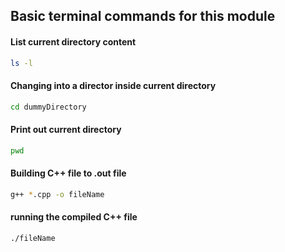 ## Basic terminal commands for this module

#### List current directory content
```bash
ls -l
```
#### Changing into a director inside current directory
```bash
cd dummyDirectory
```
#### Print out current directory
```bash
pwd
```
#### Building C++ file to .out file
```bash
g++ *.cpp -o fileName
```
#### running the compiled C++ file
```bash
./fileName
```